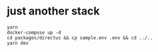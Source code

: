 # just another stack

```
yarn 
docker-compose up -d
cd packages/directus && cp sample.env .env && cd ../..
yarn dev
```